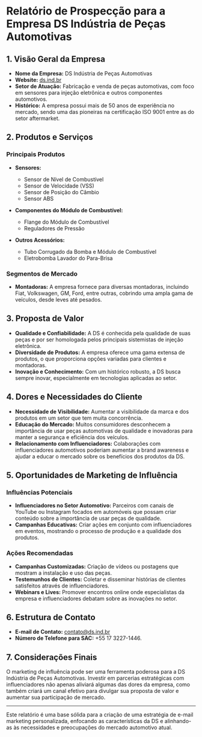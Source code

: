 # Relatório de Prospecção para a Empresa DS Indústria de Peças Automotivas

## 1. Visão Geral da Empresa
- **Nome da Empresa:** DS Indústria de Peças Automotivas
- **Website:** [ds.ind.br](http://www.ds.ind.br)
- **Setor de Atuação:** Fabricação e venda de peças automotivas, com foco em sensores para injeção eletrônica e outros componentes automotivos.
- **Histórico:** A empresa possui mais de 50 anos de experiência no mercado, sendo uma das pioneiras na certificação ISO 9001 entre as do setor aftermarket. 

## 2. Produtos e Serviços
### Principais Produtos
- **Sensores:**
  - Sensor de Nível de Combustível
  - Sensor de Velocidade (VSS)
  - Sensor de Posição do Câmbio
  - Sensor ABS
  
- **Componentes do Módulo de Combustível:**
  - Flange do Módulo de Combustível
  - Reguladores de Pressão
  
- **Outros Acessórios:**
  - Tubo Corrugado da Bomba e Módulo de Combustível
  - Eletrobomba Lavador do Para-Brisa

### Segmentos de Mercado
- **Montadoras:** A empresa fornece para diversas montadoras, incluindo Fiat, Volkswagen, GM, Ford, entre outras, cobrindo uma ampla gama de veículos, desde leves até pesados.
  
## 3. Proposta de Valor
- **Qualidade e Confiabilidade:** A DS é conhecida pela qualidade de suas peças e por ser homologada pelos principais sistemistas de injeção eletrônica.
- **Diversidade de Produtos:** A empresa oferece uma gama extensa de produtos, o que proporciona opções variadas para clientes e montadoras.
- **Inovação e Conhecimento:** Com um histórico robusto, a DS busca sempre inovar, especialmente em tecnologias aplicadas ao setor.

## 4. Dores e Necessidades do Cliente
- **Necessidade de Visibilidade:** Aumentar a visibilidade da marca e dos produtos em um setor que tem muita concorrência.
- **Educação do Mercado:** Muitos consumidores desconhecem a importância de usar peças automotivas de qualidade e inovadoras para manter a segurança e eficiência dos veículos.
- **Relacionamento com Influenciadores:** Colaborações com influenciadores automotivos poderiam aumentar a brand awareness e ajudar a educar o mercado sobre os benefícios dos produtos da DS.

## 5. Oportunidades de Marketing de Influência
### Influências Potenciais
- **Influenciadores no Setor Automotivo:** Parceiros com canais de YouTube ou Instagram focados em automóveis que possam criar conteúdo sobre a importância de usar peças de qualidade.
- **Campanhas Educativas:** Criar ações em conjunto com influenciadores em eventos, mostrando o processo de produção e a qualidade dos produtos.

### Ações Recomendadas
- **Campanhas Customizadas:** Criação de vídeos ou postagens que mostram a instalação e uso das peças.
- **Testemunhos de Clientes:** Coletar e disseminar histórias de clientes satisfeitos através de influenciadores.
- **Webinars e Lives:** Promover encontros online onde especialistas da empresa e influenciadores debatam sobre as inovações no setor.

## 6. Estrutura de Contato
- **E-mail de Contato:** [contato@ds.ind.br](mailto:contato@ds.ind.br)
- **Número de Telefone para SAC:** +55 17 3227-1446.

## 7. Considerações Finais
O marketing de influência pode ser uma ferramenta poderosa para a DS Indústria de Peças Automotivas. Investir em parcerias estratégicas com influenciadores não apenas aliviará algumas das dores da empresa, como também criará um canal efetivo para divulgar sua proposta de valor e aumentar sua participação de mercado.

---

Este relatório é uma base sólida para a criação de uma estratégia de e-mail marketing personalizada, enfocando as características da DS e alinhando-as às necessidades e preocupações do mercado automotivo atual.